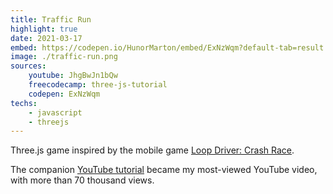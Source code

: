 ```yaml
---
title: Traffic Run
highlight: true
date: 2021-03-17
embed: https://codepen.io/HunorMarton/embed/ExNzWqm?default-tab=result
image: ./traffic-run.png
sources: 
    youtube: JhgBwJn1bQw
    freecodecamp: three-js-tutorial
    codepen: ExNzWqm
techs: 
    - javascript
    - threejs
---
```

Three.js game inspired by the mobile game [Loop Driver: Crash Race](https://apps.apple.com/us/app/loop-drive-crash-race/id992442150).

The companion [YouTube tutorial](https://www.youtube.com/watch?v=JhgBwJn1bQw) became my most-viewed YouTube video, with more than 70 thousand views.
